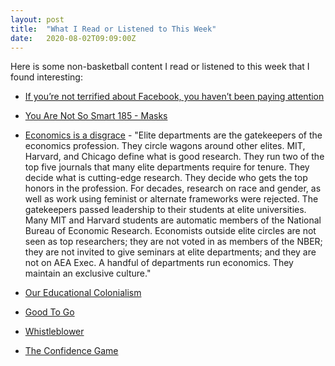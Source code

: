 ```yaml
---
layout: post
title:  "What I Read or Listened to This Week"
date:   2020-08-02T09:09:00Z
---
```

Here is some non-basketball content I read or listened to this week that I found interesting:


* [If you’re not terrified about Facebook, you haven’t been paying attention](https://www.theguardian.com/commentisfree/2020/jul/26/with-facebook-we-are-already-through-the-looking-glass)

* [You Are Not So Smart 185 - Masks](https://soundcloud.com/youarenotsosmart/185-masks)

* [Economics is a disgrace](http://macromomblog.com/2020/07/29/economics-is-a-disgrace/) - "Elite departments are the gatekeepers of the economics profession. They circle wagons around other elites. MIT, Harvard, and Chicago define what is good research. They run two of the top five journals that many elite departments require for tenure. They decide what is cutting-edge research. They decide who gets the top honors in the profession. For decades, research on race and gender, as well as work using feminist or alternate frameworks were rejected. The gatekeepers passed leadership to their students at elite universities. Many MIT and Harvard students are automatic members of the National Bureau of Economic Research. Economists outside elite circles are not seen as top researchers; they are not voted in as members of the NBER; they are not invited to give seminars at elite departments; and they are not on AEA Exec. A handful of departments run economics. They maintain an exclusive culture."

* [Our Educational Colonialism](https://americancompass.org/our-educational-colonialism/)

* [Good To Go](https://www.goodtogobook.com/)

* [Whistleblower](https://www.penguinrandomhouse.com/books/585732/whistleblower-by-susan-fowler/)

* [The Confidence Game](https://www.mariakonnikova.com/books/the-confidence-game/)
